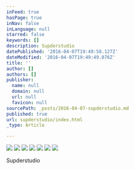 ```yaml
---
inFeed: true
hasPage: true
inNav: false
inLanguage: null
starred: false
keywords: []
description: Supderstudio
datePublished: '2016-04-07T19:49:58.127Z'
dateModified: '2016-04-07T19:49:49.076Z'
title: ''
author: []
authors: []
publisher:
  name: null
  domain: null
  url: null
  favicon: null
sourcePath: _posts/2016-04-07-supderstudio.md
published: true
url: supderstudio/index.html
_type: Article

---
```

![](https://the-grid-user-content.s3-us-west-2.amazonaws.com/e48f385e-80f9-404d-b8a7-d80f56e93d6d.jpg)
![](https://the-grid-user-content.s3-us-west-2.amazonaws.com/c99b5acf-4c7c-403d-a06b-5c98fab412e4.jpg)
![](https://the-grid-user-content.s3-us-west-2.amazonaws.com/c698c0b6-03f5-4189-837c-2fbe34518635.jpg)
![](https://the-grid-user-content.s3-us-west-2.amazonaws.com/2f2e3f7d-b440-4f1b-994e-280864da7e2e.jpg)
![](https://the-grid-user-content.s3-us-west-2.amazonaws.com/1a74f740-adc8-4734-8865-b8f65893b6fa.jpg)
![](https://the-grid-user-content.s3-us-west-2.amazonaws.com/74950b92-789c-4bc3-8044-41267e21df81.jpg)
![](https://the-grid-user-content.s3-us-west-2.amazonaws.com/49bb9aa1-eb24-4bad-9a05-5af3caad7e6f.jpg)

Supderstudio